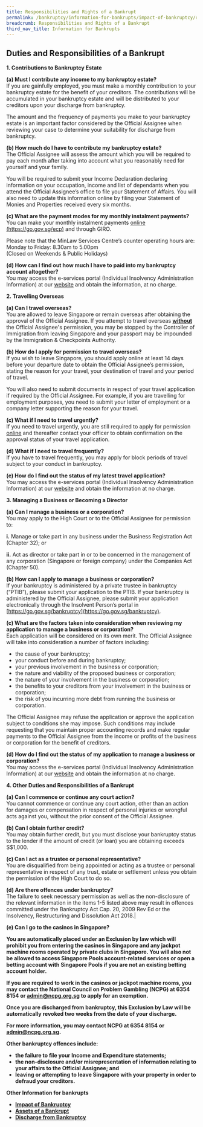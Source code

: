 ```yaml
---
title: Responsibilities and Rights of a Bankrupt
permalink: /bankruptcy/information-for-bankrupts/impact-of-bankruptcy/responsibilities-and-rights/
breadcrumb: Responsibilities and Rights of a Bankrupt
third_nav_title: Information for Bankrupts
---
```

Duties and Responsibilities of a Bankrupt
---

<b>1. Contributions to Bankruptcy Estate</b><br>

<b>(a) Must I contribute any income to my bankruptcy estate?</b> <br>
If you are gainfully employed, you must make a monthly contribution to your bankruptcy estate for the benefit of your creditors. The contributions will be accumulated in your bankruptcy estate and will be distributed to your creditors upon your discharge from bankruptcy. <br>

The amount and the frequency of payments you make to your bankruptcy estate is an important factor considered by the Official Assignee when reviewing your case to determine your suitability for discharge from bankruptcy. <br>

 

<b>(b) How much do I have to contribute my bankruptcy estate?</b> <br>
The Official Assignee will assess the amount which you will be required to pay each month after taking into account what you reasonably need for yourself and your family. <br>

You will be required to submit your Income Declaration declaring information on your occupation, income and list of dependants when you attend the Official Assignee’s office to file your Statement of Affairs. You will also need to update this information online by filing your Statement of Monies and Properties received every six months. <br>

 

<b>(c) What are the payment modes for my monthly instalment payments?</b><br>
You can make your monthly instalment payments [online](https://go.gov.sg/ecp) [(https://go.gov.sg/ecp)](https://go.gov.sg/ecp) and through GIRO. <br>


Please note that the MinLaw Services Centre’s counter operating hours are: <br>
Monday to Friday: 8.30am to 5.00pm <br>
(Closed on Weekends &amp; Public Holidays) <br>

<b>(d) How can I find out how much I have to paid into my bankruptcy account altogether?</b> <br>
You may access the e-services portal (Individual Insolvency Administration Information) at our [website](https://go.gov.sg/bankruptcy ) and obtain the information, at no charge.

<b>2. Travelling Overseas</b> <br>

<b>(a) Can I travel overseas? </b> <br>
You are allowed to leave Singapore or remain overseas after obtaining the approval of the Official Assignee. If you attempt to travel overseas <u><b>without</b></u> the Official Assignee's permission, you may be stopped by the Controller of Immigration from leaving Singapore and your passport may be impounded by the Immigration &amp; Checkpoints Authority.<br>

<b>(b) How do I apply for permission to travel overseas?</b><br>
If you wish to leave Singapore, you should apply online at least 14 days before your departure date to obtain the Official Assignee’s permission, stating the reason for your travel, your destination of travel and your period of travel.<br>

You will also need to submit documents in respect of your travel application if required by the Official Assignee. For example, if you are travelling for employment purposes, you need to submit your letter of employment or a company letter supporting the reason for your travel.

<b>(c) What if I need to travel urgently?</b> <br>
If you need to travel urgently, you are still required to apply for permission [online](https://go.gov.sg/bankruptcy ) and thereafter contact your officer to obtain confirmation on the approval status of your travel application. <br>

<b>(d) What if I need to travel frequently?</b> <br>
If you have to travel frequently, you may apply for block periods of travel subject to your conduct in bankruptcy. <br>

<b>(e) How do I find out the status of my latest travel application?</b> <br>
You may access the e-services portal (Individual Insolvency Administration Information) at our [website](https://go.gov.sg/bankruptcy ) and obtain the information at no charge. <br>

<b>3. Managing a Business or Becoming a Director</b> <br>

<b>(a) Can I manage a business or a corporation?</b> <br>
You may apply to the High Court or to the Official Assignee for permission to:

 

**i.**     Manage or take part in any business under the Business Registration Act (Chapter 32); or

 

**ii.**     Act as director or take part in or to be concerned in the management of any corporation (Singapore or foreign company) under the Companies Act (Chapter 50).

 

<b>(b) How can I apply to manage a business or corporation?</b> <br>
If your bankruptcy is administered by a private trustee in bankruptcy (“PTIB”), please submit your application to the PTIB. If your bankruptcy is administered by the Official Assignee, please submit your application electronically through the Insolvent Person’s portal in [https://go.gov.sg/bankruptcy](https://go.gov.sg/bankruptcy).

<b>(c) What are the factors taken into consideration when reviewing my application to manage a business or corporation?</b> <br>
Each application will be considered on its own merit. The Official Assignee will take into consideration a number of factors including: 

* the cause of your bankruptcy;
* your conduct before and during bankruptcy;
* your previous involvement in the business or corporation;
* the nature and viability of the proposed business or corporation;
* the nature of your involvement in the business or corporation;
* the benefits to your creditors from your involvement in the business or corporation;
* the risk of you incurring more debt from running the business or corporation.
 



The Official Assignee may refuse the application or approve the application subject to conditions she may impose. Such conditions may include requesting that you maintain proper accounting records and make regular payments to the Official Assignee from the income or profits of the business or corporation for the benefit of creditors. <br>
 
 

<b>(d) How do I find out the status of my application to manage a business or corporation?</b> <br>
You may access the e-services portal (Individual Insolvency Administration Information) at our [website](https://go.gov.sg/bankruptcy ) and obtain the information at no charge. <br>



<b>4. Other Duties and Responsibilities of a Bankrupt</b> <br>

<b>(a) Can I commence or continue any court action? </b><br>
You cannot commence or continue any court action, other than an action for damages or compensation in respect of personal injuries or wrongful acts against you, without the prior consent of the Official Assignee.

<b>(b) Can I obtain further credit?</b> <br>
You may obtain further credit, but you must disclose your bankruptcy status to the lender if the amount of credit (or loan) you are obtaining exceeds S$1,000.

<b>(c) Can I act as a trustee or personal representative? </b><br>
You are disqualified from being appointed or acting as a trustee or personal representative in respect of any trust, estate or settlement unless you obtain the permission of the High Court to do so.

<b>(d) Are there offences under bankruptcy?</b> <br>
The failure to seek necessary permission as well as the non-disclosure of the relevant information in the items 1-5 listed above may result in offences committed under the         Bankruptcy Act Cap. 20, 2009 Rev Ed or the Insolvency, Restructuring and Dissolution Act 2018.|

<b>(e) Can I go to the casinos in Singapore?</b><b>
	        
You are automatically placed under an Exclusion by law which will prohibit you from entering the casinos in Singapore and any jackpot machine rooms operated by private clubs in Singapore. You will also not be allowed to access Singapore Pools account-related services or open a betting account with Singapore Pools if you are not an existing betting account holder.

If you are required to work in the casinos or jackpot machine rooms, you may contact the National Council on Problem Gambling (NCPG) at 6354 8154 or [admin@ncpg.org.sg](mailto:admin@ncpg.org.sg) to apply for an exemption.

Once you are discharged from bankruptcy, this Exclusion by Law will be automatically revoked two weeks from the date of your discharge.

For more information, you may contact NCPG at 6354 8154 or [admin@ncpg.org.sg](mailto:admin@ncpg.org.sg).

Other bankruptcy offences include:
* the failure to file your Income and Expenditure statements;
* the non-disclosure and/or misrepresentation of information relating to your affairs to the Official Assignee; and
* leaving or attempting to leave Singapore with your property in order to defraud your creditors.
 

<b>Other Information for bankrupts</b><br>
* [Impact of Bankruptcy](/bankruptcy/information-for-bankrupts/impact-of-bankruptcy/) <br> 
* [Assets of a Bankrupt](/bankruptcy/information-for-bankrupts/assets-of-a-bankrupt/) <br> 
* [Discharge from Bankruptcy](/bankruptcy/information-for-bankrupts/discharge-from-bankruptcy/) <br></b>